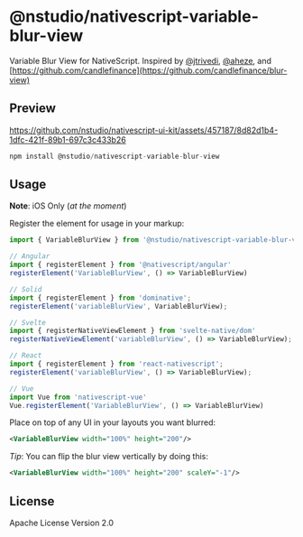 # @nstudio/nativescript-variable-blur-view

Variable Blur View for NativeScript. Inspired by [@jtrivedi](https://github.com/jtrivedi), [@aheze](https://github.com/aheze/VariableBlurView), and [https://github.com/candlefinance](https://github.com/candlefinance/blur-view)

## Preview
https://github.com/nstudio/nativescript-ui-kit/assets/457187/8d82d1b4-1dfc-421f-89b1-697c3c433b26

```javascript
npm install @nstudio/nativescript-variable-blur-view
```

## Usage

**Note**: iOS Only (*at the moment*)

Register the element for usage in your markup:

```ts
import { VariableBlurView } from '@nstudio/nativescript-variable-blur-view'

// Angular
import { registerElement } from '@nativescript/angular'
registerElement('VariableBlurView', () => VariableBlurView)

// Solid
import { registerElement } from 'dominative';
registerElement('variableBlurView', VariableBlurView);

// Svelte
import { registerNativeViewElement } from 'svelte-native/dom'
registerNativeViewElement('variableBlurView', () => VariableBlurView);

// React
import { registerElement } from 'react-nativescript';
registerElement('variableBlurView', () => VariableBlurView);

// Vue
import Vue from 'nativescript-vue'
Vue.registerElement('VariableBlurView', () => VariableBlurView)
```

Place on top of any UI in your layouts you want blurred:

```xml
<VariableBlurView width="100%" height="200"/>
```

*Tip*: You can flip the blur view vertically by doing this:

```xml
<VariableBlurView width="100%" height="200" scaleY="-1"/>
```

## License

Apache License Version 2.0
